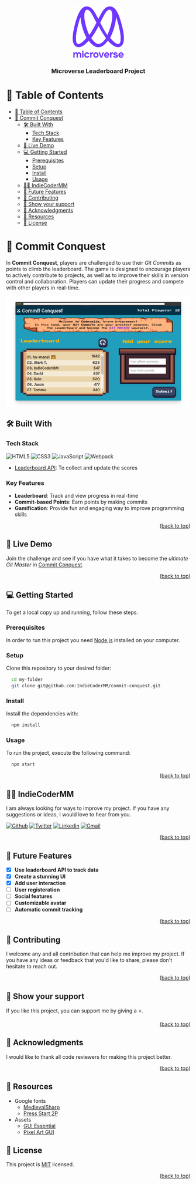 <a name="readme-top"></a>

<div align="center">

  <img src="murple_logo.png" alt="logo" width="140"  height="auto" />
  <br/>

  <h3><b>Microverse Leaderboard Project</b></h3>

</div>

<!-- TABLE OF CONTENTS -->

# 📗 Table of Contents

- [📗 Table of Contents](#-table-of-contents)
- [📖 Commit Conquest ](#-commit-conquest-)
  - [🛠 Built With ](#-built-with-)
    - [Tech Stack ](#tech-stack-)
    - [Key Features ](#key-features-)
  - [🚀 Live Demo ](#-live-demo-)
  - [💻 Getting Started ](#-getting-started-)
    - [Prerequisites](#prerequisites)
    - [Setup](#setup)
    - [Install](#install)
    - [Usage](#usage)
  - [👨‍🚀 IndieCoderMM ](#-indiecodermm-)
  - [🔭 Future Features ](#-future-features-)
  - [🤝 Contributing ](#-contributing-)
  - [🤩 Show your support ](#-show-your-support-)
  - [🙏 Acknowledgments ](#-acknowledgments-)
  - [💎 Resources ](#-resources-)
  - [📝 License ](#-license-)

<!-- PROJECT DESCRIPTION -->

# 📖 Commit Conquest <a name="about-project"></a>

In **Commit Conquest**, players are challenged to use their _Git Commits_ as points to climb the leaderboard. The game is designed to encourage players to actively contribute to projects, as well as to improve their skills in version control and collaboration. Players can update their progress and compete with other players in real-time.

![screenshot](leaderboard_screenshot.png)

## 🛠 Built With <a name="built-with"></a>

### Tech Stack <a name="tech-stack"></a>

![HTML5](https://img.shields.io/badge/html5-%23E34F26.svg?style=for-the-badge&logo=html5&logoColor=white)
![CSS3](https://img.shields.io/badge/css3-%231572B6.svg?style=for-the-badge&logo=css3&logoColor=white)
![JavaScript](https://img.shields.io/badge/javascript-%23323330.svg?style=for-the-badge&logo=javascript&logoColor=%23F7DF1E)
![Webpack](https://img.shields.io/badge/webpack-%238DD6F9.svg?style=for-the-badge&logo=webpack&logoColor=black)

- [Leaderboard API](https://www.notion.so/Leaderboard-API-service-24c0c3c116974ac49488d4eb0267ade3): To collect and update the scores

<!-- Features -->

### Key Features <a name="key-features"></a>

- **Leaderboard**: Track and view progress in real-time
- **Commit-based Points**: Earn points by making commits
- **Gamification**: Provide fun and engaging way to improve programming skills

<p align="right">(<a href="#readme-top">back to top</a>)</p>

<!-- LIVE DEMO -->

## 🚀 Live Demo <a name="live-demo"></a>

Join the challenge and see if you have what it takes to become the _ultimate Git Master_ in [Commit Conquest](https://indiecodermm.github.io/commit-conquest/dist/).

<p align="right">(<a href="#readme-top">back to top</a>)</p>

<!-- GETTING STARTED -->

## 💻 Getting Started <a name="getting-started"></a>

To get a local copy up and running, follow these steps.

### Prerequisites

In order to run this project you need [Node.js](https://nodejs.org/en/) installed on your computer.

### Setup

Clone this repository to your desired folder:

```sh
  cd my-folder
  git clone git@github.com:IndieCoderMM/commit-conquest.git
```

### Install

Install the dependencies with:

```sh
  npm install
```

### Usage

To run the project, execute the following command:

```sh
  npm start
```

<p align="right">(<a href="#readme-top">back to top</a>)</p>

<!-- AUTHORS -->

## 👨‍🚀 IndieCoderMM <a name="authors"></a>

I am always looking for ways to improve my project. If you have any suggestions or ideas, I would love to hear from you.

[![Github](https://img.shields.io/badge/GitHub-100000?style=for-the-badge&logo=github&logoColor=white)](https://github.com/IndieCoderMM)
[![Twitter](https://img.shields.io/badge/Twitter-1DA1F2?style=for-the-badge&logo=twitter&logoColor=white)](https://twitter.com/hthant_oo)
[![Linkedin](https://img.shields.io/badge/LinkedIn-0077B5?style=for-the-badge&logo=linkedin&logoColor=white)](https://linkedin.com/in/hthantoo)
[![Gmail](https://img.shields.io/badge/Gmail-D14836?style=for-the-badge&logo=gmail&logoColor=white)](hthant00chk@gmail.com)

<p align="right">(<a href="#readme-top">back to top</a>)</p>

<!-- FUTURE FEATURES -->

## 🔭 Future Features <a name="future-features"></a>

- [x] **Use leaderboard API to track data**
- [x] **Create a stunning UI**
- [x] **Add user interaction**
- [ ] **User registeration**
- [ ] **Social features**
- [ ] **Customizable avatar**
- [ ] **Automatic commit tracking**

<p align="right">(<a href="#readme-top">back to top</a>)</p>

<!-- CONTRIBUTING -->

## 🤝 Contributing <a name="contributing"></a>

I welcome any and all contribution that can help me improve my project. If you have any ideas or feedback that you'd like to share, please don't hesitate to reach out.

<p align="right">(<a href="#readme-top">back to top</a>)</p>

<!-- SUPPORT -->

## 🤩 Show your support <a name="support"></a>

If you like this project, you can support me by giving a ⭐.

<p align="right">(<a href="#readme-top">back to top</a>)</p>

<!-- ACKNOWLEDGEMENTS -->

## 🙏 Acknowledgments <a name="acknowledgements"></a>

I would like to thank all code reviewers for making this project better.

<p align="right">(<a href="#readme-top">back to top</a>)</p>

## 💎 Resources <a name="resources"></a>

- Google fonts
  - [MedievalSharp](https://fonts.google.com/specimen/MedievalSharp)
  - [Press Start 2P](https://fonts.google.com/specimen/Press+Start+2P)
- Assets
  - [GUI Essential](https://crusenho.itch.io/complete-gui-essential-pack)
  - [Pixel Art GUI](https://mounirtohami.itch.io/pixel-art-gui-elements)

<!-- LICENSE -->

## 📝 License <a name="license"></a>

This project is [MIT](./LICENSE.md) licensed.

<p align="right">(<a href="#readme-top">back to top</a>)</p>
